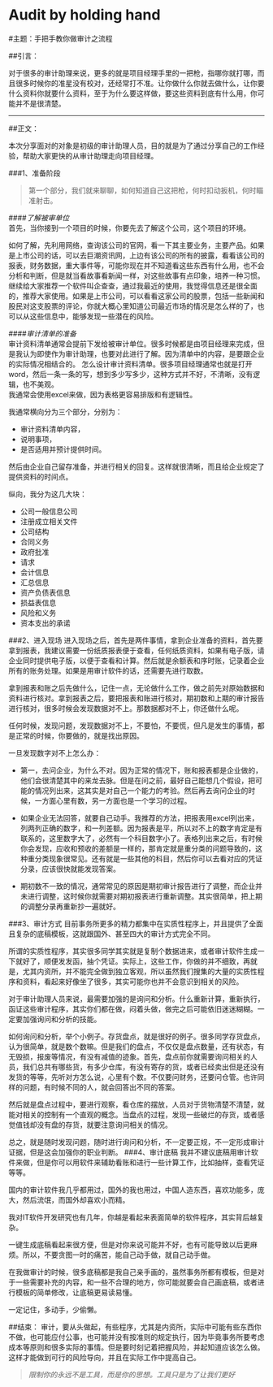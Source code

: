 # Audit by holding hand

#主题：手把手教你做审计之流程

##引言：

对于很多的审计助理来说，更多的就是项目经理手里的一把枪，指哪你就打哪，而且很多时候你的准星没有校对，还经常打不准。让你做什么你就去做什么，让你要什么资料你就要什么资料，至于为什么要这样做，要这些资料到底有什么用，你可能并不是很清楚。
***
##正文：

本次分享面对的对象是初级的审计助理人员，目的就是为了通过分享自己的工作经验，帮助大家更快的从审计助理走向项目经理。

###1、准备阶段
>第一个部分，我们就来聊聊，如何知道自己这把枪，何时扣动扳机，何时瞄准射击。


####*了解被审单位*    
首先，当你接到一个项目的时候，你要先去了解这个公司，这个项目的环境。   

如何了解，先利用网络，查询该公司的官网，看一下其主要业务，主要产品。如果是上市公司的话，可以去巨潮资讯网，上边有该公司的所有的披露，看看该公司的报表，财务数据，重大事件等，可能你现在并不知道看这些东西有什么用，也不会分析和判断，但是就当看故事看新闻一样，对这些故事有点印象，培养一种习惯。继续给大家推荐一个软件叫企查查，通过我最近的使用，我觉得信息还是很全面的，推荐大家使用。如果是上市公司，可以看看这家公司的股票，包括一些新闻和股民对这支股票的评论，你就大概心里知道公司最近市场的情况是怎么样的了，也可以从这些信息中，能够发现一些潜在的风险。

####*审计清单的准备*  
审计资料清单通常会提前下发给被审计单位。很多时候都是由项目经理来完成，但是我认为即使作为审计助理，也要对此进行了解。因为清单中的内容，是要跟企业的实际情况相结合的。
怎么设计审计资料清单。很多项目经理通常也就是打开word，然后一条一条的写，想到多少写多少，这种方式并不好，不清晰，没有逻辑，也不美观。  
我通常会使用excel来做，因为表格更容易排版和有逻辑性。   

我通常横向分为三个部分，分别为：      
 - 审计资料清单内容，
 - 说明事项，
 - 是否适用并预计提供时间。
   
然后由企业自己留存准备，并进行相关的回复。这样就很清晰，而且给企业规定了提供资料的时间点。

纵向，我分为这几大块：

- 公司一般信息公司  
 - 注册成立相关文件
 - 公司结构
 - 合同义务
 - 政府批准
 - 请求
- 会计信息
 - 汇总信息
 - 资产负债表信息
 - 损益表信息
 - 风险和义务
 - 资本支出的承诺

###2、进入现场
进入现场之后，首先是两件事情，拿到企业准备的资料，首先要拿到报表，我建议需要一份纸质报表便于查看，任何纸质资料，如果有电子版，请企业同时提供电子版，以便于查看和计算。然后就是余额表和序时账，记录着企业所有的账务处理。如果是用审计软件的话，还需要先进行取数。

拿到报表和账之后先做什么，记住一点，无论做什么工作，做之前先对原始数据和资料进行核对。拿到报表之后，要把报表和账进行核对，期初数和上期的审计报告进行核对，很多时候会发现数据对不上。那数据都对不上，你还做什么呢。

任何时候，发现问题，发现数据对不上，不要怕，不要慌，但凡是发生的事情，都是正常的时候，你要做的，就是找出原因。

一旦发现数字对不上怎么办：  
- 第一，去问企业，为什么不对。因为正常的情况下，账和报表都是企业做的，他们会很清楚其中的来龙去脉。但是在问之前，最好自己能想几个假设，把可能的情况列出来，这其实是对自己一个能力的考验。然后再去询问企业的时候，一方面心里有数，另一方面也是一个学习的过程。

- 如果企业无法回答，就要自己动手。我推荐的方法，把报表用excel列出来，列两列正确的数字，和一列差额。因为报表是平，所以对不上的数字肯定是有联系的，这里数字大了，必然有一个科目数字小了。表格列出来之后，有时候你会发现，应收和预收的差额是一样的，那肯定就是重分类的问题导致的，这种重分类现象很常见。还有就是一些其他的科目，然后你可以去看对应的凭证分录，应该很快就能发现答案。

- 期初数不一致的情况，通常常见的原因是期初审计报告进行了调整，而企业并未进行调整，这时候你就需要对期初报表进行重新调整。其实很简单，把上期的调整分录再重新抄一遍就好。


###3、审计方式
目前事务所更多的精力都集中在实质性程序上，并且提供了全面且复杂的底稿模板，这就跟国外、甚至四大的审计方式完全不同。    

所谓的实质性程序，其实很多同学其实就是复制个数据进来，或者审计软件生成一下就好了，顺便发发函，抽个凭证。实际上，这些工作，你做的并不细致，再就是，尤其内资所，并不能完全做到独立客观，所以虽然我们搜集的大量的实质性程序和资料，看起来好像坐了很多，其实可能你也并不会意识到相关的风险。

对于审计助理人员来说，最需要加强的是询问和分析。什么重新计算，重新执行，函证这些审计程序，其实你们都在做，闷着头做，做完之后可能依旧迷迷糊糊。一定要加强询问和分析的技能。

如何询问和分析，举个小例子。存货盘点，就是很好的例子。很多同学存货盘点，认为很简单，就是数个数嘛。但是我们的盘点，不仅仅是盘点数量，还有状态，有无毁损，报废等情况，有没有减值的迹象。首先，盘点前你就需要询问相关的人员，我们总共有哪些货，有多少仓库，有没有寄存的货，或者已经卖出但是还没有发货的等等，先听对方怎么说，心里有个数。不仅要问财务，还要问仓管。也许同样的问题，有时候不同的人，就会回答出不同的答案。

然后就是盘点过程中，要进行观察，看仓库的摆放，人员对于货物清楚不清楚，就能对相关的控制有一个直观的概念。当盘点的过程，发现一些破烂的存货，或者感觉值钱却没有盘的存货，就要注意询问相关的情况。

总之，就是随时发现问题，随时进行询问和分析，不一定要正规，不一定形成审计证据，但是这会加强你的职业判断。
###4、审计底稿
我并不建议底稿用审计软件来做，但是你可以用软件来辅助看账和进行一些计算工作，比如抽样，查看凭证等等。

国内的审计软件我几乎都用过，国外的我也用过，中国人造东西，喜欢功能多，庞大，然后流氓，而国外却喜欢小而精。

我对IT软件开发研究也有几年，你越是看起来表面简单的软件程序，其实背后越复杂。

一键生成底稿看起来很方便，但是对你来说可能并不好，也有可能导致以后更麻烦。所以，不要贪图一时的痛苦，能自己动手做，就自己动手做。

在我做审计的时候，很多底稿都是我自己亲手画的，虽然事务所都有模板，但是对于一些需要补充的内容，和一些不合理的地方，你可能就要会自己画底稿，或者进行模板的简单修改，让底稿更易读易懂。

一定记住，多动手，少偷懒。

##结束：
审计，要从头做起，有些程序，尤其是内资所，实际中可能有些东西你不做，也可能应付公事，也可能并没有按准则的规定执行，因为毕竟事务所要考虑成本等原则和很多实际的事情。但是要时刻记着把握风险，并起知道应该怎么做。这样才能做到可行的风险导向，并且在实际工作中提高自己。

>*限制你的永远不是工具，而是你的思想。工具只是为了让我们更好*




